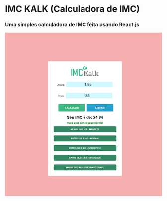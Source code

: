 
# IMC KALK (Calculadora de IMC)

### Uma simples calculadora de IMC feita usando React.js

<img src="https://github.com/Dener3D/calculadora_imc/blob/master/Images/imc.PNG" />






